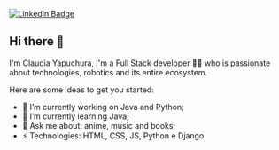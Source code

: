 [![Linkedin Badge](https://img.shields.io/badge/-claudiayapuchura21-blue?style=flat-square&logo=Linkedin&logoColor=white&link=https://www.linkedin.com/in/claudia-yapuchura-saire/)](https://www.linkedin.com/in/claudia-yapuchura-saire//)
## Hi there 👋
I'm Claudia Yapuchura, I'm a Full Stack developer 👨‍💻 who is passionate about technologies, robotics and its entire ecosystem. 

<!--
**ClaudiaYapuchura21/ClaudiaYapuchura21** is a ✨ _special_ ✨ repository because its `README.md` (this file) appears on your GitHub profile.
-->

Here are some ideas to get you started:

- 🔭 I’m currently working on Java and Python;
- 🌱 I’m currently learning Java; 
- 💬 Ask me about: anime, music and books;
- ⚡ Technologies: HTML, CSS, JS, Python e Django.

